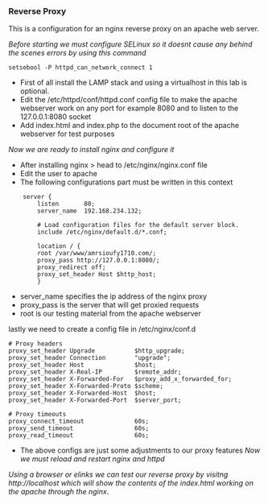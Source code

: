 ### Reverse Proxy ###
This is a configuration for an nginx reverse proxy on an apache web server.

*Before starting we must configure SELinux so it doesnt cause any behind the scenes errors by using this command*

`setsebool -P httpd_can_network_connect 1`

- First of all install the LAMP stack and using a virtualhost in this lab is optional.
- Edit the /etc/httpd/conf/httpd.conf config file to make the apache webserver work on any port for example 8080 and to listen to the 127.0.0.1:8080 socket
- Add index.html and index.php to the document root of the apache webserver for test purposes

*Now we are ready to install nginx and configure it*
- After installing nginx > head to /etc/nginx/nginx.conf file 
- Edit the user to apache 
- The following configurations part must be written in this context

```
    server {
        listen       80;
        server_name  192.168.234.132;

        # Load configuration files for the default server block.
        include /etc/nginx/default.d/*.conf;

        location / {
        root /var/www/amrsioufy1710.com/;
        proxy_pass http://127.0.0.1:8080/;
        proxy_redirect off;
        proxy_set_header Host $http_host;
        }
```
- server_name specifies the ip address of the nginx proxy
- proxy_pass is the server that will get proxied requests
- root is our testing material from the apache webserver

lastly we need to create a config file in /etc/nginx/conf.d
```
# Proxy headers
proxy_set_header Upgrade           $http_upgrade;
proxy_set_header Connection        "upgrade";
proxy_set_header Host              $host;
proxy_set_header X-Real-IP         $remote_addr;
proxy_set_header X-Forwarded-For   $proxy_add_x_forwarded_for;
proxy_set_header X-Forwarded-Proto $scheme;
proxy_set_header X-Forwarded-Host  $host;
proxy_set_header X-Forwarded-Port  $server_port;

# Proxy timeouts
proxy_connect_timeout              60s;
proxy_send_timeout                 60s;
proxy_read_timeout                 60s;
```

- The above configs are just some adjustments to our proxy features
*Now we must reload and restart nginx and httpd*

*Using a browser or elinks we can test our reverse proxy by visitng http://localhost which will show the contents of the index.html working on the apache through the nginx*.
